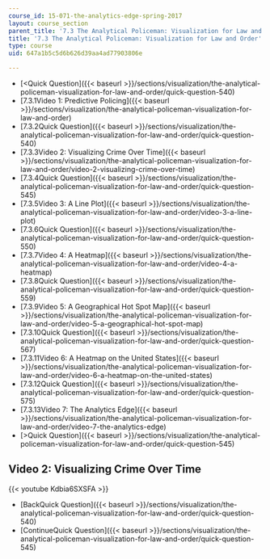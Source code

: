 ```yaml
---
course_id: 15-071-the-analytics-edge-spring-2017
layout: course_section
parent_title: '7.3 The Analytical Policeman: Visualization for Law and Order'
title: '7.3 The Analytical Policeman: Visualization for Law and Order'
type: course
uid: 647a1b5c5d6b626d39aa4ad77903806e

---
```


*   [<Quick Question]({{< baseurl >}}/sections/visualization/the-analytical-policeman-visualization-for-law-and-order/quick-question-540)
*   [7.3.1Video 1: Predictive Policing]({{< baseurl >}}/sections/visualization/the-analytical-policeman-visualization-for-law-and-order)
*   [7.3.2Quick Question]({{< baseurl >}}/sections/visualization/the-analytical-policeman-visualization-for-law-and-order/quick-question-540)
*   [7.3.3Video 2: Visualizing Crime Over Time]({{< baseurl >}}/sections/visualization/the-analytical-policeman-visualization-for-law-and-order/video-2-visualizing-crime-over-time)
*   [7.3.4Quick Question]({{< baseurl >}}/sections/visualization/the-analytical-policeman-visualization-for-law-and-order/quick-question-545)
*   [7.3.5Video 3: A Line Plot]({{< baseurl >}}/sections/visualization/the-analytical-policeman-visualization-for-law-and-order/video-3-a-line-plot)
*   [7.3.6Quick Question]({{< baseurl >}}/sections/visualization/the-analytical-policeman-visualization-for-law-and-order/quick-question-550)
*   [7.3.7Video 4: A Heatmap]({{< baseurl >}}/sections/visualization/the-analytical-policeman-visualization-for-law-and-order/video-4-a-heatmap)
*   [7.3.8Quick Question]({{< baseurl >}}/sections/visualization/the-analytical-policeman-visualization-for-law-and-order/quick-question-559)
*   [7.3.9Video 5: A Geographical Hot Spot Map]({{< baseurl >}}/sections/visualization/the-analytical-policeman-visualization-for-law-and-order/video-5-a-geographical-hot-spot-map)
*   [7.3.10Quick Question]({{< baseurl >}}/sections/visualization/the-analytical-policeman-visualization-for-law-and-order/quick-question-567)
*   [7.3.11Video 6: A Heatmap on the United States]({{< baseurl >}}/sections/visualization/the-analytical-policeman-visualization-for-law-and-order/video-6-a-heatmap-on-the-united-states)
*   [7.3.12Quick Question]({{< baseurl >}}/sections/visualization/the-analytical-policeman-visualization-for-law-and-order/quick-question-575)
*   [7.3.13Video 7: The Analytics Edge]({{< baseurl >}}/sections/visualization/the-analytical-policeman-visualization-for-law-and-order/video-7-the-analytics-edge)
*   [\>Quick Question]({{< baseurl >}}/sections/visualization/the-analytical-policeman-visualization-for-law-and-order/quick-question-545)

Video 2: Visualizing Crime Over Time
------------------------------------

{{< youtube Kdbia6SXSFA >}}

*   [BackQuick Question]({{< baseurl >}}/sections/visualization/the-analytical-policeman-visualization-for-law-and-order/quick-question-540)
*   [ContinueQuick Question]({{< baseurl >}}/sections/visualization/the-analytical-policeman-visualization-for-law-and-order/quick-question-545)